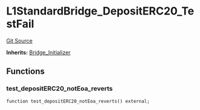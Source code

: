 # L1StandardBridge_DepositERC20_TestFail
[Git Source](https://github.com/ethereum-optimism/optimism/blob/f7b73857601914eeea6fc4c1ba46ae99ca744d97/contracts/test/L1StandardBridge.t.sol)

**Inherits:**
[Bridge_Initializer](/contracts/test/CommonTest.t.sol/contract.Bridge_Initializer.md)


## Functions
### test_depositERC20_notEoa_reverts


```solidity
function test_depositERC20_notEoa_reverts() external;
```

